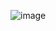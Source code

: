 ![image](https://user-images.githubusercontent.com/98633267/194775223-721f9bba-a727-4dd8-8415-9ab0e4a30694.png)
